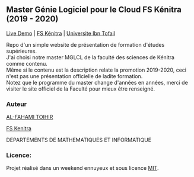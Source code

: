 ## Master Génie Logiciel pour le Cloud FS Kénitra (2019 - 2020)

[Live Demo](https://alfahami.github.io/mglcl-fsk-uit/) | [FS Kénitra](http://fs.uit.ac.ma/) | [Universite Ibn Tofail](http://uit.ac.ma/)

Repo d'un simple website de présentation de formation d'études supérieures.\
J'ai choisi notre master MGLCL de la faculté des sciences de Kénitra comme contenu. \
Même si le contenu est la description relate la promotion 2019-2020, ceci n'est pas une présentation officielle de ladite formation.\
Notez que le programme du master change d'années en années, merci de visiter le site officiel de la Faculté pour mieux être renseigné.

### Auteur
 [AL-FAHAMI TOIHIR](https://alfahami.github.io/ "Resume")
 
 [FS Kenitra](http://fs.uit.ac.ma/)
 
 DEPARTEMENTS DE MATHEMATIQUES ET INFORMATIQUE
 
 ### Licence: 
 Projet réalisé dans un weekend ennuyeux et sous licence [MIT](https://opensource.org/licenses/MIT).


